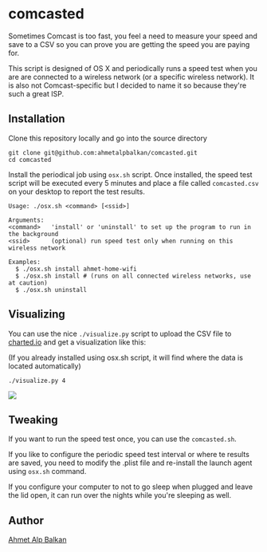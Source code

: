 # comcasted

Sometimes Comcast is too fast, you feel a need to measure your speed and save to a CSV
so you can prove you are getting the speed you are paying for.

This script is designed of OS X and periodically runs a speed test when you are
are connected to a wireless network (or a specific wireless network). It is also
not Comcast-specific but I decided to name it so because they're such a great ISP.

## Installation

Clone this repository locally and go into the source directory

	git clone git@github.com:ahmetalpbalkan/comcasted.git
	cd comcasted

Install the periodical job using `osx.sh` script. Once installed, the speed test script will
be executed every 5 minutes and place a file called `comcasted.csv` on your desktop to report the
test results.

	Usage: ./osx.sh <command> [<ssid>]

	Arguments:
	<command>	'install' or 'uninstall' to set up the program to run in the background
	<ssid>		(optional) run speed test only when running on this wireless network

	Examples:
	  $ ./osx.sh install ahmet-home-wifi
	  $ ./osx.sh install # (runs on all connected wireless networks, use at caution)
	  $ ./osx.sh uninstall

## Visualizing

You can use the nice `./visualize.py` script to upload the CSV file to
[charted.io](http://www.charted.co) and get a visualization like this:

(If you already installed using osx.sh script, it will find where the
data is located automatically)

    ./visualize.py 4

![](http://cl.ly/image/1w0D392e1Q1I/Image%202015-01-21%20at%2011.36.39%20PM.png)

## Tweaking

If you want to run the speed test once, you can use the `comcasted.sh`.

If you like to configure the periodic speed test interval or where te results are saved,
you need to modify the .plist file and re-install the launch agent using `osx.sh` command.

If you configure your computer to not to go sleep when plugged and leave the lid open,
it can run over the nights while you're sleeping as well.

## Author

[Ahmet Alp Balkan](http://ahmetalpbalkan.com)
